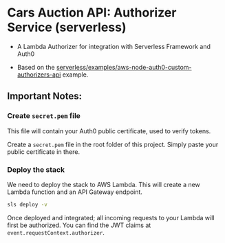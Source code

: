 # Cars Auction API: Authorizer Service (serverless)

- A Lambda Authorizer for integration with Serverless Framework and Auth0

- Based on the [serverless/examples/aws-node-auth0-custom-authorizers-api](https://github.com/serverless/examples/tree/master/aws-node-auth0-custom-authorizers-api) example.
</p>

## Important Notes:

### Create `secret.pem` file

This file will contain your Auth0 public certificate, used to verify tokens.

Create a `secret.pem` file in the root folder of this project. Simply paste your public certificate in there.

### Deploy the stack

We need to deploy the stack to AWS Lambda. This will create a new Lambda function and an API Gateway endpoint.

```sh
sls deploy -v
```

Once deployed and integrated; all incoming requests to your Lambda will first be authorized. You can find the JWT claims at `event.requestContext.authorizer`.

